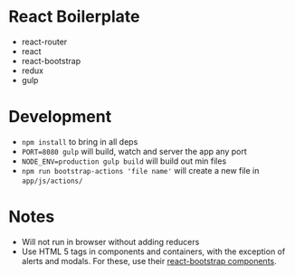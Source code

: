 React Boilerplate
=================
- react-router
- react
- react-bootstrap
- redux
- gulp

Development
=================
- `npm install` to bring in all deps
- `PORT=8080 gulp` will build, watch and server the app any port
- `NODE_ENV=production gulp build` will build out min files
- `npm run bootstrap-actions 'file name'` will create a new file in `app/js/actions/`

Notes
=================
- Will not run in browser without adding reducers
- Use HTML 5 tags in components and containers, with the exception of alerts and modals. For these, use their [react-bootstrap components](https://react-bootstrap.github.io/components.html).
